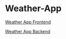 # Weather-App

[Weather App Frontend](https://github.com/meganannerussell/weather-app-frontend)

[Weather App Backend](https://github.com/meganannerussell/weather-app-backend)
